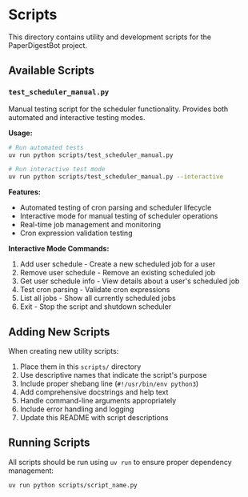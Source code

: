 # Scripts

This directory contains utility and development scripts for the PaperDigestBot project.

## Available Scripts

### `test_scheduler_manual.py`

Manual testing script for the scheduler functionality. Provides both automated and interactive testing modes.

**Usage:**

```bash
# Run automated tests
uv run python scripts/test_scheduler_manual.py

# Run interactive test mode
uv run python scripts/test_scheduler_manual.py --interactive
```

**Features:**
- Automated testing of cron parsing and scheduler lifecycle
- Interactive mode for manual testing of scheduler operations
- Real-time job management and monitoring
- Cron expression validation testing

**Interactive Mode Commands:**
1. Add user schedule - Create a new scheduled job for a user
2. Remove user schedule - Remove an existing scheduled job
3. Get user schedule info - View details about a user's scheduled job
4. Test cron parsing - Validate cron expressions
5. List all jobs - Show all currently scheduled jobs
6. Exit - Stop the script and shutdown scheduler

## Adding New Scripts

When creating new utility scripts:

1. Place them in this `scripts/` directory
2. Use descriptive names that indicate the script's purpose
3. Include proper shebang line (`#!/usr/bin/env python3`)
4. Add comprehensive docstrings and help text
5. Handle command-line arguments appropriately
6. Include error handling and logging
7. Update this README with script descriptions

## Running Scripts

All scripts should be run using `uv run` to ensure proper dependency management:

```bash
uv run python scripts/script_name.py
```
